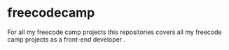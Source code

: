 # freecodecamp
For all my freecode camp projects
this repositories covers all my freecode camp projects as a front-end developer .
